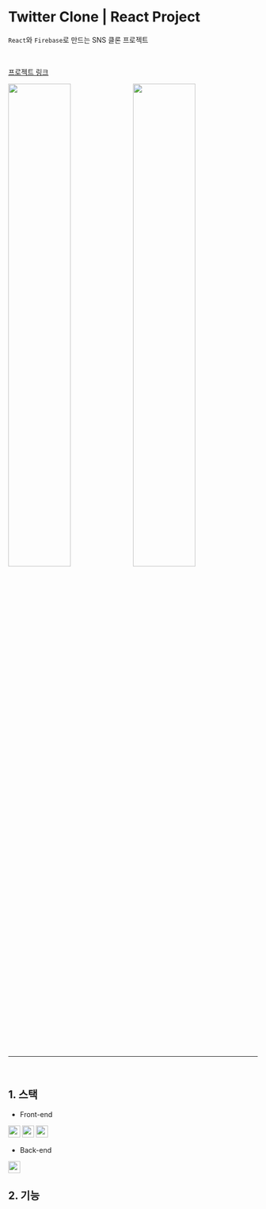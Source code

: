 # Twitter Clone | React Project

`React`와 `Firebase`로 만드는 SNS 클론 프로젝트

<br />

[프로젝트 링크](https://pshtony1.github.io/twitter-clone/)

<img src="https://user-images.githubusercontent.com/67461578/110203648-ac01a700-7eb2-11eb-908e-d225c2b66484.png" width="50%" /><img src="https://user-images.githubusercontent.com/67461578/110203647-aad07a00-7eb2-11eb-9a6e-4585d0cd8e7c.png" width="50%" />

---

<br />

## 1. 스택

* Front-end

<img src="https://img.shields.io/badge/React-1f232a?style=flat-square&logo=React&logoColor=60dafb" height="24"/>&nbsp;<img src="https://img.shields.io/badge/Node.js-1f232a?style=flat-square&logo=Node.js&logoColor=3c873a" height="24"/>&nbsp;<img src="https://img.shields.io/badge/Sass-1f232a?style=flat-square&logo=Sass&logoColor=cc6699" height="24"/>

* Back-end

<img src="https://img.shields.io/badge/Firebase-1f232a?style=flat-square&logo=Firebase&logoColor=ffcb2d" height="24"/>

<br />

## 2. 기능
